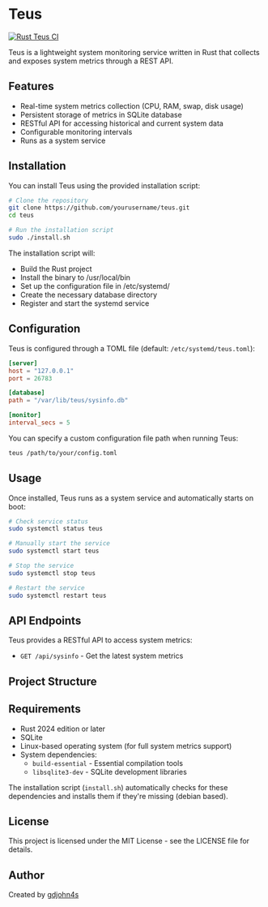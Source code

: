 # Teus

[![Rust Teus CI](https://github.com/imggion/Teus/actions/workflows/rust.yml/badge.svg)](https://github.com/imggion/Teus/actions/workflows/rust.yml)

Teus is a lightweight system monitoring service written in Rust that collects and exposes system metrics through a REST API.

## Features

- Real-time system metrics collection (CPU, RAM, swap, disk usage)
- Persistent storage of metrics in SQLite database
- RESTful API for accessing historical and current system data
- Configurable monitoring intervals
- Runs as a system service

## Installation

You can install Teus using the provided installation script:

```bash
# Clone the repository
git clone https://github.com/yourusername/teus.git
cd teus

# Run the installation script
sudo ./install.sh
```

The installation script will:
- Build the Rust project
- Install the binary to /usr/local/bin
- Set up the configuration file in /etc/systemd/
- Create the necessary database directory
- Register and start the systemd service

## Configuration

Teus is configured through a TOML file (default: `/etc/systemd/teus.toml`):

```toml
[server]
host = "127.0.0.1"
port = 26783

[database]
path = "/var/lib/teus/sysinfo.db"

[monitor]
interval_secs = 5
```

You can specify a custom configuration file path when running Teus:

```bash
teus /path/to/your/config.toml
```

## Usage

Once installed, Teus runs as a system service and automatically starts on boot:

```bash
# Check service status
sudo systemctl status teus

# Manually start the service
sudo systemctl start teus

# Stop the service
sudo systemctl stop teus

# Restart the service
sudo systemctl restart teus
```

## API Endpoints

Teus provides a RESTful API to access system metrics:

- `GET /api/sysinfo` - Get the latest system metrics

## Project Structure

## Requirements

- Rust 2024 edition or later
- SQLite
- Linux-based operating system (for full system metrics support)
- System dependencies:
  - `build-essential` - Essential compilation tools
  - `libsqlite3-dev` - SQLite development libraries

The installation script (`install.sh`) automatically checks for these dependencies and installs them if they're missing (debian based).

## License

This project is licensed under the MIT License - see the LICENSE file for details.

## Author

Created by [gdjohn4s](https://github.com/gdjohn4s)
